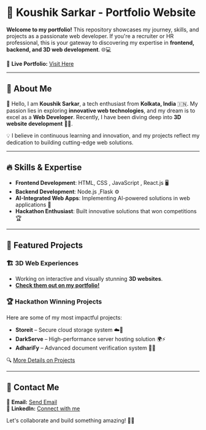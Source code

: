 # 🚀 Koushik Sarkar - Portfolio Website

**Welcome to my portfolio!** This repository showcases my journey, skills, and projects as a passionate web developer. If you're a recruiter or HR professional, this is your gateway to discovering my expertise in **frontend, backend, and 3D web development**. 🌐💻

🔗 **Live Portfolio:** [Visit Here](https://koushik777-lab.github.io/PROTFOLIO_WEBSITE/)

---

## 📌 About Me

👋 Hello, I am **Koushik Sarkar**, a tech enthusiast from **Kolkata, India** 🇮🇳. My passion lies in exploring **innovative web technologies**, and my dream is to excel as a **Web Developer**. Recently, I have been diving deep into **3D website development** 🎨🚀.

💡 I believe in continuous learning and innovation, and my projects reflect my dedication to building cutting-edge web solutions.

---

## 🔥 Skills & Expertise

- **Frontend Development**: HTML, CSS , JavaScript , React.js 🖥️
- **Backend Development**: Node.js ,Flask ⚙️
- **AI-Integrated Web Apps**: Implementing AI-powered solutions in web applications 🤖
- **Hackathon Enthusiast**: Built innovative solutions that won competitions 🏆

---

## 🚀 Featured Projects

### 🏗️ **3D Web Experiences**
- Working on interactive and visually stunning **3D websites**.
- **[Check them out on my portfolio!](https://koushik777-lab.github.io/PROTFOLIO_WEBSITE/)**

### 🏆 **Hackathon Winning Projects**
Here are some of my most impactful projects:

- **Storeit** – Secure cloud storage system ☁️🔐
- **DarkServe** – High-performance server hosting solution 🌍⚡
- **AdhariFy** – Advanced document verification system 📜✅

🔍 [More Details on Projects](https://koushik777-lab.github.io/PROTFOLIO_WEBSITE/)

---

## 📩 Contact Me

📧 **Email:** [Send Email](mailto:koushiksarkar@741777@gmail.com)  
💼 **LinkedIn:** [Connect with me](https://www.linkedin.com/in/koushik-sarkar-2849882b9/)  

Let's collaborate and build something amazing! 🚀💡
